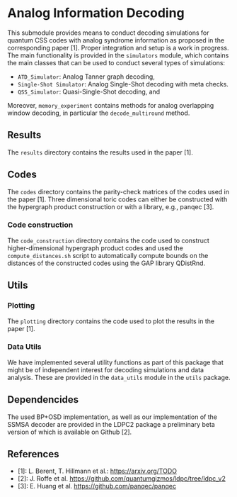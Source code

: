 # Analog Information Decoding

This submodule provides means to conduct decoding simulations for quantum CSS codes with
analog syndrome information as proposed in the corresponding paper [1].
Proper integration and setup is a work in progress.
The main functionality is provided in the `simulators` module, which contains the main classes
that can be used to conduct several types of simulations:

* `ATD_Simulator`: Analog Tanner graph decoding,
* `Single-Shot Simulator`: Analog Single-Shot decoding with meta checks.
* `QSS_Simulator`: Quasi-Single-Shot decoding, and

Moreover, `memory_experiment` contains methods for analog overlapping window decoding, in
particular the `decode_multiround` method.

## Results

The `results` directory contains the results used in the paper [1].

## Codes

The `codes` directory contains the parity-check matrices of the codes used in the paper [1].
Three dimensional toric codes can either be constructed with the hypergraph product construction
or with a library, e.g., panqec [3].
### Code construction

The `code_construction` directory contains the code used to construct higher-dimensional hypergraph
product codes and used the `compute_distances.sh` script to automatically compute bounds on the
distances of the constructed codes using the GAP library QDistRnd.

## Utils

### Plotting

The `plotting` directory contains the code used to plot the results in the paper [1].

### Data Utils

We have implemented several utility functions as part of this package that might be of independent
interest for decoding simulations and data analysis. These are provided in the `data_utils` module
in the `utils` package.

## Dependencides

The used BP+OSD implementation, as well as our implementation of the SSMSA decoder are provided
in the LDPC2 package a preliminary beta version of which is available on Github [2].

## References

- [1]: L. Berent, T. Hillmann et al.: https://arxiv.org/TODO
- [2]: J. Roffe et al. https://github.com/quantumgizmos/ldpc/tree/ldpc_v2
- [3]: E. Huang et al. https://github.com/panqec/panqec

